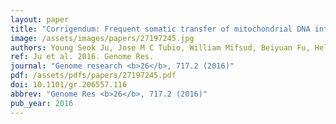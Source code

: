 ```yaml
---
layout: paper
title: "Corrigendum: Frequent somatic transfer of mitochondrial DNA into the nuclear genome of human cancer cells."
image: /assets/images/papers/27197245.jpg
authors: Young Seok Ju, Jose M C Tubio, William Mifsud, Beiyuan Fu, Helen R Davies, Manasa Ramakrishna, Yilong Li, Lucy Yates, Gunes Gundem, Patrick S Tarpey, Sam Behjati, Elli Papaemmanuil, Sancha Martin, Anthony Fullam, Moritz Gerstung,  ,  ,  , Jyoti Nangalia, Anthony R Green, Carlos Caldas, Åke Borg, Andrew Tutt, Ming Ta Michael Lee, Laura J Van't Veer, Benita K T Tan, Samuel Aparicio, Paul N Span, John W M Martens, Stian Knappskog, Anne Vincent-Salomon, Anne-Lise Børresen-Dale, Jórunn Erla Eyfjörd, Ola Myklebost, Adrienne M Flanagan, Christopher Foster, David E Neal, Colin Cooper, Rosalind Eeles, G Steven Bova, Sunil R Lakhani, Christine Desmedt, Gilles Thomas, Andrea L Richardson, Colin A Purdie, Alastair M Thompson, Ultan McDermott, Fengtang Yang, Serena Nik-Zainal, Peter J Campbell, Michael R Stratton
ref: Ju et al. 2016. Genome Res.
journal: "Genome research <b>26</b>, 717.2 (2016)"
pdf: /assets/pdfs/papers/27197245.pdf
doi: 10.1101/gr.206557.116
abbrev: "Genome Res <b>26</b>, 717.2 (2016)"
pub_year: 2016
---
```


<br />
<div data-badge-popover="right" data-badge-type="donut" data-pmid="27197245" data-hide-no-mentions="true" class="altmetric-embed"></div>

